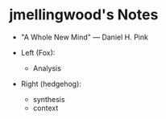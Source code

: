 # jmellingwood's Notes

* "A Whole New Mind" — Daniel H. Pink

* Left (Fox):
    * Analysis
* Right (hedgehog):
    * synthesis
    * context
